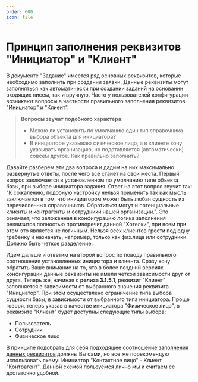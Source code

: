 ```yaml
---
order: 600
icon: file
---
```


# Принцип заполнения реквизитов "Инициатор" и "Клиент"

В документе "Задание" имеется ряд основных реквизитов, которые необходимо заполнить при создании заявки. Данные реквизиты могут заполняться как автоматически при создании заданий на основании входящих писем, так и вручную. Часто у пользователей конфигурации возникают вопросы в частности правильного заполнения реквизитов "Инициатор" и "Клиент".

> **Вопросы звучат подобного характера:**
> - Можно ли установить по умолчанию один тип справочника выбора объекта для инициатора?
> - В инициаторе указываю физическое лицо, а в клиенте хочу указывать организацию, но подставляется (автоматически) совсем другое. Как правильно заполнить?

Давайте разберем эти два вопроса и дадим на них максимально развернутые ответы, после чего все станет на свои места. Первый вопрос заключается в установленном по умолчанию типе объекта базы, при выборе инициатора задания. Ответ на этот вопрос звучит так: "К сожалению, подобную настройку нельзя применить так как мысль заключается в том, что инициатором может быть любая сущность из перечисленных справочников. Обратиться могут и потенциальные клиенты и контрагенты и сотрудники нашей организации.". Это означает, что заложенная в конфигурацию логика заполнения реквизитов полностью противоречит данной "Хотелки", при всем при этом это является не логичным. Нельзя всех клиентов грести под одну гребенку и назначать, например, только как физ.лица или сотрудники. Должно быть четкое разделение.

Идем дальше и ответим на второй вопрос по поводу правильного соотношения установленных инициатора и клиента. Сразу хочу обратить Ваше внимание на то, что в более поздний версиях конфигурации данные реквизиты не имели четкой зависимости друг от друга. Теперь же, начиная с **релиза 3.1.5.1**, реквизит "Клиент" заполняется в зависимости от выбранного значения реквизита "Инициатор". При этом осуществлено ограничение типа выбора сущности базы, в зависимости от выбранного типа инициатора. Проще говоря, теперь указав в качестве инициатора "Физическое лицо", в реквизите "Клиент" будет доступны следующие типы выбора:

- Пользователь
- Сотрудник
- Физическое лицо  

В принципе подобрать для себя [подходящее соотношение заполнения данных реквизитов](https://softonit.ru/FAQ/courses/?COURSE_ID=1&LESSON_ID=911) должны Вы сами, но все же порекомендую использовать схему: Инициатор "Контактное лицо" - Клиент "Контрагент".  Данной схемой пользуемся лично мы и считаем ее достаточно удобной.
